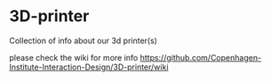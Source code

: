 # 3D-printer
Collection of info about our 3d printer(s)

please check the wiki for more info
https://github.com/Copenhagen-Institute-Interaction-Design/3D-printer/wiki
